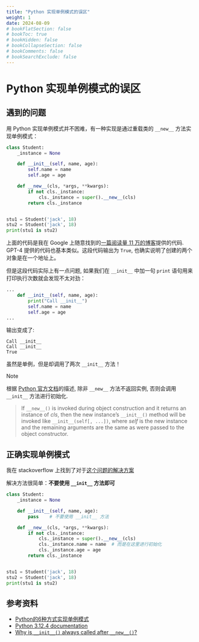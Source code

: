 ```yaml
---
title: "Python 实现单例模式的误区"
weight: 1
date: 2024-08-09
# bookFlatSection: false
# bookToc: true
# bookHidden: false
# bookCollapseSection: false
# bookComments: false
# bookSearchExclude: false
---
```


# Python 实现单例模式的误区

## 遇到的问题

用 Python 实现单例模式并不困难，有一种实现是通过重载类的 `__new__` 方法实现单例模式：

```python
class Student:
    _instance = None

    def __init__(self, name, age):
        self.name = name
        self.age = age

    def __new__(cls, *args, **kwargs):
        if not cls._instance:
            cls._instance = super().__new__(cls)
        return cls._instance


stu1 = Student('jack', 18)
stu2 = Student('jack', 18)
print(stu1 is stu2)
```

上面的代码是我在 Google 上随意找到的[一篇阅读量 11 万的博客](https://www.cnblogs.com/the3times/p/12755968.html)提供的代码. GPT-4 提供的代码也基本类似。这段代码输出为 `True`, 也确实说明了创建的两个对象是在一个地址上。

但是这段代码实际上有一点问题, 如果我们在 `__init__` 中加一句 `print` 语句用来打印执行次数就会发现不太对劲：

```python
...
    def __init__(self, name, age):
        print("Call __init__")
        self.name = name
        self.age = age
...
```

输出变成了:

```
Call __init__
Call __init__
True
```

虽然是单例，但是却调用了两次 `__init__` 方法！

> [!NOTE]
> 根据 [Python 官方文档](https://docs.python.org/3/reference/datamodel.html#object.__new__)的描述, 除非 `__new__` 方法不返回实例, 否则会调用 `__init__` 方法进行初始化.
> 
> > If `__new__()` is invoked during object construction and it returns an instance of *cls*, then the new instance’s `__init__()` method will be invoked like `__init__(self[, ...])`, where *self* is the new instance and the remaining arguments are the same as were passed to the object constructor.

## 正确实现单例模式

我在 stackoverflow 上找到了对于[这个问题的解决方案](https://stackoverflow.com/questions/65195333/why-is-singleton-class-init-method-called-twice)

解决方法很简单：**不要使用 `__init__` 方法即可**

```python
class Student:
    _instance = None

    def __init__(self, name, age):
        pass    # 不要使用 __init__ 方法

    def __new__(cls, *args, **kwargs):
        if not cls._instance:
            cls._instance = super().__new__(cls)
            cls._instance.name = name  # 而是在这里进行初始化
            cls._instance.age = age
        return cls._instance


stu1 = Student('jack', 18)
stu2 = Student('jack', 18)
print(stu1 is stu2)
```

## 参考资料

- [Python的6种方式实现单例模式](https://www.cnblogs.com/the3times/p/12755968.html)
- [Python 3.12.4 documentation](https://docs.python.org/3/reference/datamodel.html#object.__new__)
- [Why is `__init__()` always called after `__new__()`?](https://stackoverflow.com/questions/65195333/why-is-singleton-class-init-method-called-twice)
